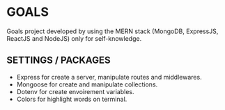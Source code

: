 # GOALS

Goals project developed by using the MERN stack (MongoDB, ExpressJS, ReactJS and NodeJS) only for self-knowledge.


## SETTINGS / PACKAGES

- Express for create a server, manipulate routes and middlewares.
- Mongoose for create and manipulate collections.
- Dotenv for create envoirement variables.
- Colors for highlight words on terminal.